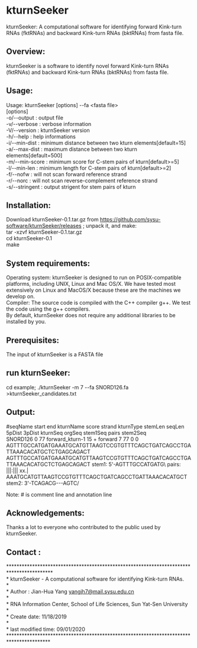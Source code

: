 # kturnSeeker
kturnSeeker: A computational software for identifying forward Kink-turn RNAs (fktRNAs) and backward Kink-turn RNAs (bktRNAs) from fasta file.

Overview:
---------
kturnSeeker is a software to identify novel forward Kink-turn RNAs (fktRNAs) and backward Kink-turn RNAs (bktRNAs) from fasta file.

Usage:
---------
Usage:  kturnSeeker [options] --fa \<fasta file\><BR>
[options]<BR>
-o/--output <file>     : output file<BR>
-v/--verbose           : verbose information<BR>
-V/--version           : kturnSeeker version<BR>
-h/--help              : help informations<BR>
-i/--min-dist          : minimum distance between two kturn elements[default=15]<BR>
-a/--max-dist          : maximum distance between two kturn elements[default=500]<BR>
-m/--min-score         : minimum score for C-stem pairs of kturn[default>=5]<BR>
-l/--min-len           : minimum length for C-stem pairs of kturn[default>=2]<BR>
-f/--nofw              : will not scan forward reference strand<BR>
-r/--norc              : will not scan reverse-complement reference strand<BR>
-s/--stringent         : output strigent for stem pairs of kturn<BR>


Installation:<BR>
---------
Download kturnSeeker-0.1.tar.gz from https://github.com/sysu-software/kturnSeeker/releases ; unpack it, and make:<BR>
tar -xzvf kturnSeeker-0.1.tar.gz<BR>
cd kturnSeeker-0.1<BR>
make<BR>

System requirements:
---------
Operating system: kturnSeeker is designed to run on POSIX-compatible platforms, including UNIX, Linux and Mac OS/X. We have tested  most extensively on Linux and MacOS/X because these are the machines we develop on.<BR>
Compiler: The source code is compiled with  the C++ compiler g++. We test the code using the g++ compilers.<BR>
By default, kturnSeeker does not require any additional libraries to be installed by you.<BR>

Prerequisites:<BR>
---------
The input of kturnSeeker is a FASTA file<BR>

run kturnSeeker:
---------
cd example;
./kturnSeeker -m 7 --fa  SNORD126.fa \>kturnSeeker_candidates.txt<BR>

Output:
---------
#seqName	start	end	kturnName	score	strand	kturnType	stemLen	seqLen	5pDist	3pDist	kturnSeq	orgSeq	stem1Seq	pairs	stem2Seq <BR>
SNORD126	0	77	forward_kturn-1	15	+	forward	7	77	0	0	AGTTTGCCATGATGAAATGCATGTTAAGTCCGTGTTTCAGCTGATCAGCCTGATTAAACACATGCTCTGAGCAGACT	AGTTTGCCATGATGAAATGCATGTTAAGTCCGTGTTTCAGCTGATCAGCCTGATTAAACACATGCTCTGAGCAGACT	stem1: 5'-AGTTTGCCATGATG\	pairs:    |||:|||   xx.| AAATGCATGTTAAGTCCGTGTTTCAGCTGATCAGCCTGATTAAACACATGCT	stem2: 3'-TCAGACG---AGTC/ <BR>

Note: # is comment line and annotation line<BR>

Acknowledgements:
---------
Thanks a lot to everyone who contributed to the public used by kturnSeeker.<BR>

Contact :
---------
*****************************************************************************************<BR>
 \*	kturnSeeker - A computational software for identifying Kink-turn RNAs.<BR>
 \*<BR>
 \*	Author : Jian-Hua Yang <yangjh7@mail.sysu.edu.cn><BR>
 \* <BR>
 \*	RNA Information Center, School of Life Sciences, Sun Yat-Sen University<BR>
 \*	<BR>
 \*  Create date: 11/18/2019<BR>
 \*  <BR>
 \*  last modified time: 09/01/2020<BR>
 ****************************************************************************************<BR>

